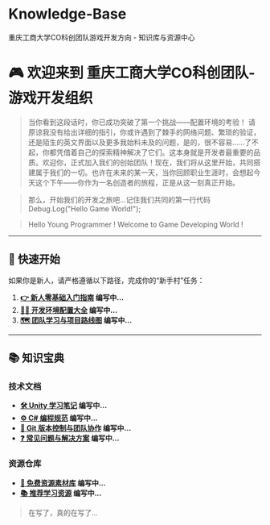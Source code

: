 # Knowledge-Base
重庆工商大学CO科创团队游戏开发方向 - 知识库与资源中心

# 🎮 欢迎来到 重庆工商大学CO科创团队-游戏开发组织

> 当你看到这段话时，你已成功突破了第一个挑战——配置环境的考验！ 请原谅我没有给出详细的指引，你或许遇到了棘手的网络问题、繁琐的验证，还是陌生的英文界面以及更多我始料未及的问题，是的，很不容易......了不起，你都凭借着自己的探索精神解决了它们。这本身就是开发者最重要的品质。欢迎你，正式加入我们的创始团队！现在，我们将从这里开始，共同搭建属于我们的一切。也许在未来的某一天，当你回顾职业生涯时，会想起今天这个下午——你作为一名创造者的旅程，正是从这一刻真正开始。

> 那么，开始我们的开发之旅吧...记住我们共同的第一行代码 Debug.Log("Hello Game World!");

> Hello Young Programmer ! Welcome to Game Developing World !

---

## 🚀 快速开始

如果你是新人，请严格遵循以下路径，完成你的“新手村”任务：

1.  **[👉 新人零基础入门指南](./新人零基础入门指南) 编写中...**
2.  **[👨‍💻 开发环境配置大全](./开发环境配置大全) 编写中...**
3.  **[🗺️ 团队学习与项目路线图](./团队学习与项目路线图) 编写中...**

---

## 📚 知识宝典

### 技术文档
- **[🛠️ Unity 学习笔记](./Unity-学习笔记)  编写中...**
- **[⚙️ C# 编程规范](./CSharp-编程规范) 编写中...**
- **[🔗 Git 版本控制与团队协作](./Git-版本控制与团队协作) 编写中...**
- **[❓ 常见问题与解决方案](./常见问题与解决方案) 编写中...**

### 资源仓库
- **[🎨 免费资源素材库](./免费资源素材库) 编写中...**
- **[📚 推荐学习资源](./推荐学习资源) 编写中...**

>在写了，真的在写了...
